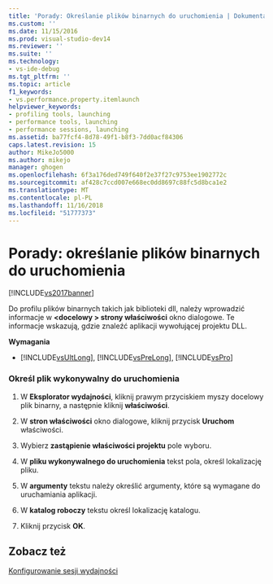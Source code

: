 ```yaml
---
title: 'Porady: Określanie plików binarnych do uruchomienia | Dokumentacja firmy Microsoft'
ms.custom: ''
ms.date: 11/15/2016
ms.prod: visual-studio-dev14
ms.reviewer: ''
ms.suite: ''
ms.technology:
- vs-ide-debug
ms.tgt_pltfrm: ''
ms.topic: article
f1_keywords:
- vs.performance.property.itemlaunch
helpviewer_keywords:
- profiling tools, launching
- performance tools, launching
- performance sessions, launching
ms.assetid: ba77fcf4-8d78-49f1-b8f3-7dd0acf84306
caps.latest.revision: 15
author: MikeJo5000
ms.author: mikejo
manager: ghogen
ms.openlocfilehash: 6f3a176ded749f640f2e37f27c9753ee1902772c
ms.sourcegitcommit: af428c7ccd007e668ec0dd8697c88fc5d8bca1e2
ms.translationtype: MT
ms.contentlocale: pl-PL
ms.lasthandoff: 11/16/2018
ms.locfileid: "51777373"
---
```

# <a name="how-to-specify-the-binary-to-start"></a>Porady: określanie plików binarnych do uruchomienia
[!INCLUDE[vs2017banner](../includes/vs2017banner.md)]

Do profilu plików binarnych takich jak biblioteki dll, należy wprowadzić informacje w  **\<docelowy > strony właściwości** okno dialogowe. Te informacje wskazują, gdzie znaleźć aplikacji wywołującej projektu DLL.  
  
 **Wymagania**  
  
-   [!INCLUDE[vsUltLong](../includes/vsultlong-md.md)], [!INCLUDE[vsPreLong](../includes/vsprelong-md.md)], [!INCLUDE[vsPro](../includes/vspro-md.md)]  
  
### <a name="to-specify-the-executable-to-start"></a>Określ plik wykonywalny do uruchomienia  
  
1.  W **Eksplorator wydajności**, kliknij prawym przyciskiem myszy docelowy plik binarny, a następnie kliknij **właściwości**.  
  
2.  W **stron właściwości** okno dialogowe, kliknij przycisk **Uruchom** właściwości.  
  
3.  Wybierz **zastąpienie właściwości projektu** pole wyboru.  
  
4.  W **pliku wykonywalnego do uruchomienia** tekst pola, określ lokalizację pliku.  
  
5.  W **argumenty** tekstu należy określić argumenty, które są wymagane do uruchamiania aplikacji.  
  
6.  W **katalog roboczy** tekstu określ lokalizację katalogu.  
  
7.  Kliknij przycisk **OK**.  
  
## <a name="see-also"></a>Zobacz też  
 [Konfigurowanie sesji wydajności](../profiling/configuring-performance-sessions.md)



